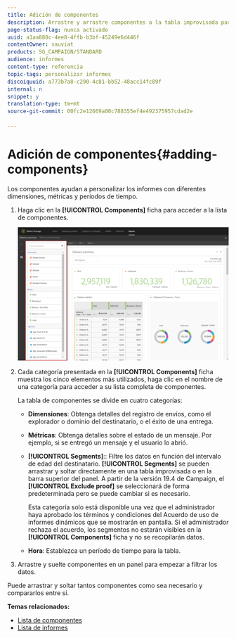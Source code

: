 ```yaml
---
title: Adición de componentes
description: Arrastre y arrastre componentes a la tabla improvisada para empezar a filtrar los datos y a generar el informe.
page-status-flag: nunca activado
uuid: a1aa880c-4ee8-4ffb-b3bf-45249e6d446f
contentOwner: sauviat
products: SG_CAMPAIGN/STANDARD
audience: informes
content-type: referencia
topic-tags: personalizar informes
discoiquuid: a773b7a8-c290-4c81-bb52-48acc14fc89f
internal: n
snippet: y
translation-type: tm+mt
source-git-commit: 00fc2e12669a00c788355ef4e492375957cdad2e

---
```



# Adición de componentes{#adding-components}

Los componentes ayudan a personalizar los informes con diferentes dimensiones, métricas y períodos de tiempo.

1. Haga clic en la **[!UICONTROL Components]** ficha para acceder a la lista de componentes.

   ![](assets/dynamic_report_components.png)

1. Cada categoría presentada en la **[!UICONTROL Components]** ficha muestra los cinco elementos más utilizados, haga clic en el nombre de una categoría para acceder a su lista completa de componentes.

   La tabla de componentes se divide en cuatro categorías:

   * **Dimensiones**: Obtenga detalles del registro de envíos, como el explorador o dominio del destinatario, o el éxito de una entrega.
   * **Métricas**: Obtenga detalles sobre el estado de un mensaje. Por ejemplo, si se entregó un mensaje y el usuario lo abrió.
   * **[!UICONTROL Segments]**:: Filtre los datos en función del intervalo de edad del destinatario. **[!UICONTROL Segments]** se pueden arrastrar y soltar directamente en una tabla improvisada o en la barra superior del panel. A partir de la versión 19.4 de Campaign, el **[!UICONTROL Exclude proof]** se seleccionará de forma predeterminada pero se puede cambiar si es necesario.

      Esta categoría solo está disponible una vez que el administrador haya aprobado los términos y condiciones del Acuerdo de uso de informes dinámicos que se mostrarán en pantalla. Si el administrador rechaza el acuerdo, los segmentos no estarán visibles en la **[!UICONTROL Components]** ficha y no se recopilarán datos.

   * **Hora**: Establezca un período de tiempo para la tabla.

1. Arrastre y suelte componentes en un panel para empezar a filtrar los datos.

Puede arrastrar y soltar tantos componentes como sea necesario y compararlos entre sí.

**Temas relacionados:**

* [Lista de componentes](../../reporting/using/list-of-components-.md)
* [Lista de informes](../../reporting/using/defining-the-report-period.md)

